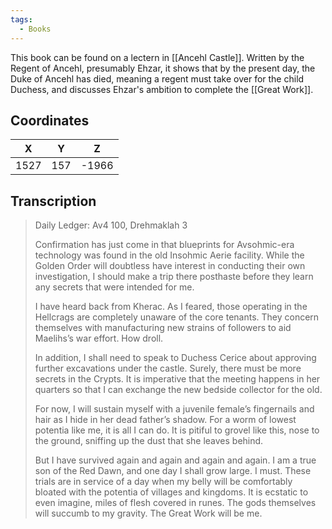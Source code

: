 ```yaml
---
tags:
  - Books
---
```


This book can be found on a lectern in [[Ancehl Castle]]. Written by the Regent of Ancehl, presumably Ehzar, it shows that by the present day, the Duke of Ancehl has died, meaning a regent must take over for the child Duchess, and discusses Ehzar's ambition to complete the [[Great Work]].

## Coordinates
| **X** | **Y** | **Z** |
| :---: | :---: | :---: |
| 1527  |  157  | -1966 |

## Transcription
> Daily Ledger: Av4 100, Drehmaklah 3
>
> Confirmation has just come in that blueprints for Avsohmic-era technology was found in the old Insohmic Aerie facility. While the Golden Order will doubtless have interest in conducting their own investigation, I should make a trip there posthaste before they learn any secrets that were intended for me.
>
> I have heard back from Kherac. As I feared, those operating in the Hellcrags are completely unaware of the core tenants. They concern themselves with manufacturing new strains of followers to aid Maelihs’s war effort. How droll.
>
> In addition, I shall need to speak to Duchess Cerice about approving further excavations under the castle. Surely, there must be more secrets in the Crypts. It is imperative that the meeting happens in her quarters so that I can exchange the new bedside collector for the old.
>
> For now, I will sustain myself with a juvenile female’s fingernails and hair as I hide in her dead father’s shadow. For a worm of lowest potentia like me, it is all I can do. It is pitiful to grovel like this, nose to the ground, sniffing up the dust that she leaves behind.
>
> But I have survived again and again and again and again.  I am a true son of the Red Dawn, and one day I shall grow large. I must. These trials are in service of a day when my belly will be comfortably bloated with the potentia of villages and kingdoms. It is ecstatic to even imagine, miles of flesh covered in runes. The gods themselves will succumb to my gravity. The Great Work will be me.

